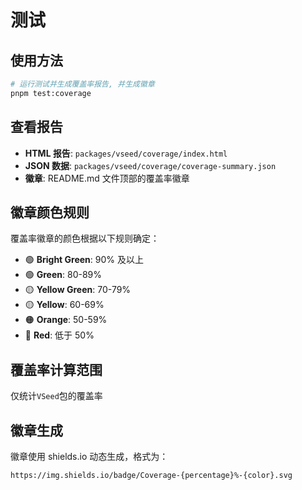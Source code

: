 # 测试

## 使用方法

```bash
# 运行测试并生成覆盖率报告, 并生成徽章
pnpm test:coverage
```

## 查看报告

- **HTML 报告**: `packages/vseed/coverage/index.html`
- **JSON 数据**: `packages/vseed/coverage/coverage-summary.json`
- **徽章**: README.md 文件顶部的覆盖率徽章

## 徽章颜色规则

覆盖率徽章的颜色根据以下规则确定：

- 🟢 **Bright Green**: 90% 及以上
- 🟢 **Green**: 80-89%
- 🟡 **Yellow Green**: 70-79%
- 🟡 **Yellow**: 60-69%
- 🟠 **Orange**: 50-59%
- 🔴 **Red**: 低于 50%

## 覆盖率计算范围

仅统计`VSeed`包的覆盖率

## 徽章生成

徽章使用 shields.io 动态生成，格式为：
```
https://img.shields.io/badge/Coverage-{percentage}%-{color}.svg
```